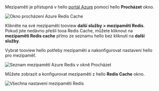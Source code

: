 Mezipaměti je přístupná v hello [portál Azure](https://portal.azure.com) pomocí hello **Procházet** okno.

![Okno procházení Azure Redis Cache](media/redis-cache-browse/redis-cache-browse.png)

Klikněte na své mezipaměti tooview **další služby > mezipaměti Redis**. Pokud jste nedávno přešli tooa Redis Cache, můžete kliknout na **mezipaměti Redis cache** přímo ze seznamu hello bez kliknutí na **další služby**.

Vybrat tooview hello potřeby mezipaměti a nakonfigurovat nastavení hello pro mezipaměť.

![Seznam mezipamětí Azure Redis v okně Procházet](media/redis-cache-browse/redis-caches.png)

Můžete zobrazit a konfigurovat mezipaměti z hello **Redis Cache** okno.

![Všechna nastavení mezipaměti Redis](media/redis-cache-browse/redis-cache-blade.png)

